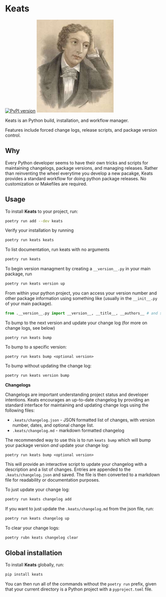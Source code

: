 # Keats
[![PyPI version](https://badge.fury.io/py/keats.svg)](https://badge.fury.io/py/keats)
![John Keats](assets/keats.jpg)

Keats is an Python build, installation, and workflow manager.

Features include forced change logs, release scripts, and package version control.

## Why

Every Python developer seems to have their own tricks and scripts for
maintaining changelogs, package versions, and managing releases. Rather
than reinventing the wheel everytime you develop a new pacakge, Keats
provides a standard workflow for doing python package releases. No
customization or Makefiles are required.

## Usage

To install **Keats** to your project, run:

```bash
poetry run add --dev keats
```

Verify your installation by running

```bash
poetry run keats keats
```

To list documentation, run keats with no arguments

```bash
poetry run keats
```

To begin version managment by creating a `__version__.py` in
your main package, run

```bash
poetry run keats version up
```

From within your python project, you can access your version number and
other package information using something like (usually in the `__init__.py`
of your main package).

```python
from .__version__.py import __version__, __title__, __authors__ # and so on
```

To bump to the next version and update your change log (for more on change logs, see below)

```
poetry run keats bump
```

To bump to a specific version:

```
poetry run keats bump <optional version>
```

To bump without updating the change log:

```bash
poetry run keats version bump
```


**Changelogs**

Changelogs are important understanding project status and developer intentions. 
Keats encourages an up-to-date changelog by providing an standard interface
for maintaining and updating change logs using the following files:

* `.keats/changelog.json` - JSON formatted list of changes, with version number, dates, and optional change list.
* `.keats/changelog.md` - markdown formatted changelog

The recommended way to use this is to run `keats bump` which will
bump your package version *and* update your change log:

```
poetry run keats bump <optional version>
```

This will provide an interactive script to update your changelog
with a description and a list of changes. Entries are appended to the
`.keats/changelog.json` and saved. The file is then converted to a markdown
file for readability or documentation purposes.

To just update your change log:

```bash
poetry run keats changelog add
```

If you want to just update the `.keats/changelog.md` from the json file,
run:

```bash
poetry run keats changelog up
```

To clear your change logs:

```bash
poetry rubn keats changelog clear
```

## Global installation

To install **Keats** globally, run:

```bash
pip install keats
```

You can then run all of the commands without the `poetry run`
prefix, given that your current directory is a Python project
with a `pyproject.toml` file.
